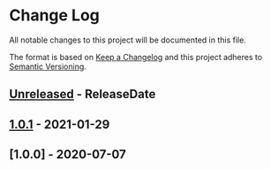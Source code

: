 # Change Log
All notable changes to this project will be documented in this file.

The format is based on [Keep a Changelog](http://keepachangelog.com/)
and this project adheres to [Semantic Versioning](http://semver.org/).

<!-- next-header -->
## [Unreleased] - ReleaseDate

## [1.0.1] - 2021-01-29


## [1.0.0] - 2020-07-07

<!-- next-url -->
[Unreleased]: https://github.com/assert-rs/predicates-rs/compare/v1.0.1...HEAD
[1.0.1]: https://github.com/assert-rs/predicates-rs/compare/v1.0.0...v1.0.1
